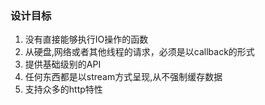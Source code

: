 ### 设计目标
1. 没有直接能够执行IO操作的函数
2. 从硬盘,网络或者其他线程的请求，必须是以callback的形式
3. 提供基础级别的API
4. 任何东西都是以stream方式呈现,从不强制缓存数据
5. 支持众多的http特性
